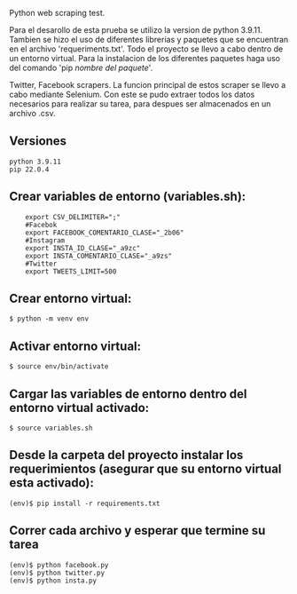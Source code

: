 Python web scraping test.

Para el desarollo de esta prueba se utilizo la version de python 3.9.11.
Tambien se hizo el uso de diferentes librerias y paquetes que se encuentran en el archivo 'requeriments.txt'. Todo el proyecto se llevo a cabo dentro de un entorno virtual.
Para la instalacion de los diferentes paquetes haga uso del comando 'pip *nombre del paquete*'.

Twitter, Facebook scrapers.
La funcion principal de estos scraper se llevo a cabo mediante Selenium. Con este se pudo extraer todos los datos necesarios para realizar su tarea, para despues ser almacenados en un archivo .csv.

## Versiones

    python 3.9.11
    pip 22.0.4

## Crear variables de entorno (variables.sh):
```
    export CSV_DELIMITER=";"
    #Facebok
    export FACEBOOK_COMENTARIO_CLASE="_2b06"
    #Instagram
    export INSTA_ID_CLASE="_a9zc"
    export INSTA_COMENTARIO_CLASE="_a9zs"
    #Twitter
    export TWEETS_LIMIT=500

```
## Crear entorno virtual:

    $ python -m venv env

## Activar entorno virtual:

    $ source env/bin/activate

##  Cargar las variables de entorno dentro del entorno virtual activado:

    $ source variables.sh

## Desde la carpeta del proyecto instalar los requerimientos (asegurar que su entorno virtual esta activado):

    (env)$ pip install -r requirements.txt

## Correr cada archivo y esperar que termine su tarea

    (env)$ python facebook.py
    (env)$ python twitter.py
    (env)$ python insta.py